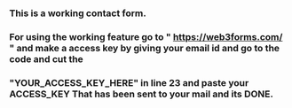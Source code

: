 ### This is a working contact form.
### For using the working feature go to " https://web3forms.com/ " and make a access key by giving your email id and go to the code and cut the 
### "YOUR_ACCESS_KEY_HERE" in line 23 and paste your ACCESS_KEY That has been sent to your mail and its DONE.
